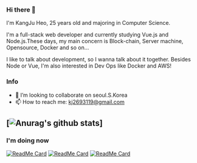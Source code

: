 ### Hi there 👋

I'm KangJu Heo, 25 years old and majoring in Computer Science.

I'm a full-stack web developer and currently studying Vue.js and Node.js.These days, my main concern is Block-chain, Server machine, Opensource, Docker and so on...

I like to talk about development, so I wanna talk about it together. Besides Node or Vue, I'm also interested in Dev Ops like Docker and AWS!

### Info

- 👯 I’m looking to collaborate on seoul.S.Korea
- 📫 How to reach me: kj2693119@gmail.com


[![Anurag's github stats](https://github-readme-stats.vercel.app/api?username=cozy-ho&show_icons=true&theme=radical)]
---

### I'm doing now

[![ReadMe Card](https://github-readme-stats.vercel.app/api/pin/?username=cozy-ho&repo=oh_my_pos)](https://github.com/anuraghazra/github-readme-stats)
[![ReadMe Card](https://github-readme-stats.vercel.app/api/pin/?username=byun618&repo=UFO)](https://github.com/anuraghazra/github-readme-stats)
[![ReadMe Card](https://github-readme-stats.vercel.app/api/pin/?username=cozy-ho&repo=Cozy-Ho.github.io)](https://github.com/anuraghazra/github-readme-stats)
